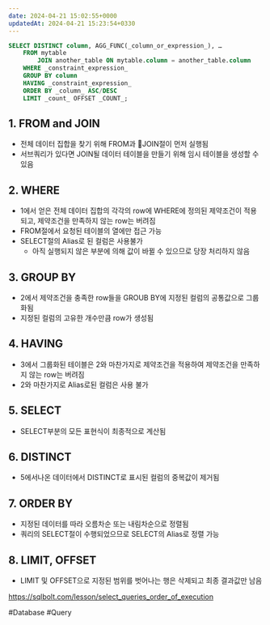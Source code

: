 ```yaml
---
date: 2024-04-21 15:02:55+0000
updatedAt: 2024-04-21 15:23:54+0330
---
```

```SQL
SELECT DISTINCT column, AGG_FUNC(_column_or_expression_), … 
	FROM mytable 
		JOIN another_table ON mytable.column = another_table.column 
	WHERE _constraint_expression_ 
	GROUP BY column 
	HAVING _constraint_expression_ 
	ORDER BY _column_ ASC/DESC 
	LIMIT _count_ OFFSET _COUNT_;
```

## 1. FROM and JOIN
- 전체 데이터 집합을 찾기 위해 FROM과 JOIN절이 먼저 실행됨
- 서브쿼리가 있다면 JOIN될 데이터 테이블을 만들기 위해 임시 테이블을 생성할 수 있음

## 2. WHERE
- 1에서 얻은 전체 데이터 집합의 각각의 row에 WHERE에 정의된 제약조건이 적용되고, 제약조건을 만족하지 않는 row는 버려짐
- FROM절에서 요청된 테이블의 열에만 접근 가능
- SELECT절의 Alias로 된 컬럼은 사용불가
	- 아직 실행되지 않은 부분에 의해 값이 바뀔 수 있으므로 당장 처리하지 않음

## 3. GROUP BY
- 2에서 제약조건을 충족한 row들을 GROUB BY에 지정된 컬럼의 공통값으로 그룹화됨
- 지정된 컬럼의 고유한 개수만큼 row가 생성됨

## 4. HAVING
- 3에서 그룹화된 테이블은 2와 마찬가지로 제약조건을 적용하여 제약조건을 만족하지 않는 row는 버려짐
- 2와 마찬가지로 Alias로된 컬럼은 사용 불가

## 5. SELECT
- SELECT부분의 모든 표현식이 최종적으로 계산됨

## 6. DISTINCT
- 5에서나온 데이터에서 DISTINCT로 표시된 컬럼의 중복값이 제거됨

## 7. ORDER BY
- 지정된 데이터를 따라 오름차순 또는 내림차순으로 정렬됨
- 쿼리의 SELECT절이 수행되었으므로 SELECT의 Alias로 정렬 가능

## 8. LIMIT, OFFSET
- LIMIT 및 OFFSET으로 지정된 범위를 벗어나는 행은 삭제되고 최종 결과값만 남음


https://sqlbolt.com/lesson/select_queries_order_of_execution

#Database 
#Query 